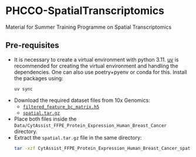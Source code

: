 # PHCCO-SpatialTranscriptomics
Material for Summer Training Programme on Spatial Transcriptomics

## Pre-requisites
- It is necessary to create a virtual environment with python 3.11. [uv](https://docs.astral.sh/uv/) is recommended for creating the virtual environment and handling the dependencies. One can also use poetry+pyenv or conda for this. Install the packages using:
    ```bash
    uv sync
    ```
- Download the required dataset files from 10x Genomics:
    - [`filtered_feature_bc_matrix.h5`](https://cf.10xgenomics.com/samples/spatial-exp/2.1.0/CytAssist_FFPE_Protein_Expression_Human_Breast_Cancer/CytAssist_FFPE_Protein_Expression_Human_Breast_Cancer_filtered_feature_bc_matrix.h5)
    - [`spatial.tar.gz`](https://cf.10xgenomics.com/samples/spatial-exp/2.1.0/CytAssist_FFPE_Protein_Expression_Human_Breast_Cancer/CytAssist_FFPE_Protein_Expression_Human_Breast_Cancer_spatial.tar.gz)
- Place both files inside the `Data/CytAssist_FFPE_Protein_Expression_Human_Breast_Cancer` directory.
- Extract the `spatial.tar.gz` file in the same directory:
    ```bash
    tar -xzf CytAssist_FFPE_Protein_Expression_Human_Breast_Cancer_spatial.tar.gz
    ```